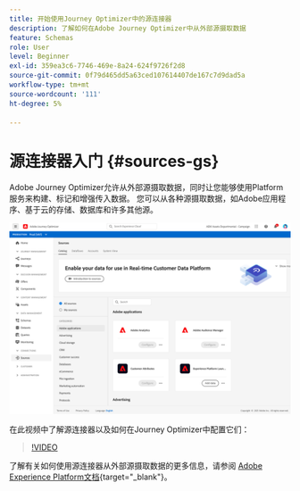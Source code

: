 ```yaml
---
title: 开始使用Journey Optimizer中的源连接器
description: 了解如何在Adobe Journey Optimizer中从外部源摄取数据
feature: Schemas
role: User
level: Beginner
exl-id: 359ea3c6-7746-469e-8a24-624f9726f2d8
source-git-commit: 0f79d465dd5a63ced107614407de167c7d9dad5a
workflow-type: tm+mt
source-wordcount: '111'
ht-degree: 5%

---
```


# 源连接器入门 {#sources-gs}

Adobe Journey Optimizer允许从外部源摄取数据，同时让您能够使用Platform服务来构建、标记和增强传入数据。 您可以从各种源摄取数据，如Adobe应用程序、基于云的存储、数据库和许多其他源。

![](assets/sources-home.png)

在此视频中了解源连接器以及如何在Journey Optimizer中配置它们：

>[!VIDEO](https://video.tv.adobe.com/v/335919?quality=12)

了解有关如何使用源连接器从外部源摄取数据的更多信息，请参阅 [Adobe Experience Platform文档](https://experienceleague.adobe.com/docs/experience-platform/sources/home.html?lang=zh-Hans){target=&quot;_blank&quot;}。
